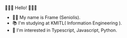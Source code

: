 👏👏👏 Hello! 👏👏👏
- 🧑🏽 My name is Frame (Seniolis).
- 📚 I'm studying at KMITL( Information Engineering ).
- 💙 I'm interested in Typescript, Javascript, Python.
